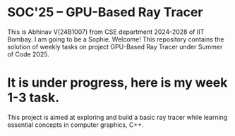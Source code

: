 # SOC'25 – GPU-Based Ray Tracer

This is Abhinav V(24B1007) from CSE department 2024-2028 of IIT Bombay. I am going to be a Sophie.
Welcome! This repository contains the solution of weekly tasks on project GPU-Based Ray Tracer under Summer of Code 2025.

# It is under progress, here is my week 1-3 task.
This project is aimed at exploring and build a basic ray tracer while learning essential concepts in computer graphics, C++.

